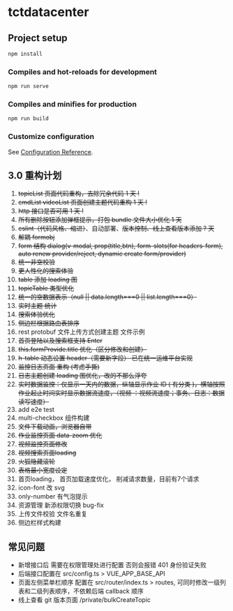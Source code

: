 # tctdatacenter

## Project setup

```bash
npm install
```

### Compiles and hot-reloads for development

```bash
npm run serve
```

### Compiles and minifies for production

```bash
npm run build
```

### Customize configuration

See [Configuration Reference](https://cli.vuejs.org/config/).

## 3.0 重构计划

1. ~~topicList 页面代码重构，去除冗余代码 1 天 !~~
2. ~~cmdList videoList 页面创建主题代码重构 1 天 !~~
3. ~~http 接口是否可用 1 天 !~~
4. ~~所有删除按钮添加弹框提示，打包 bundle 文件大小优化 1 天~~
5. ~~eslint（代码风格、缩进）~~、自动部署、~~版本控制、线上查看版本添加 ? 天~~
6. ~~解耦 formobj~~
7. ~~form 结构 dialog(v-modal, prop(title,btn), form-slots(for headers-form), auto renew provider/reject, dynamic create form/provider)~~
1. ~~统一非空校验~~
2. ~~更人性化的搜索体验~~
3.  ~~table 添加 loading 图~~
4.  ~~topicTable 类型优化~~
5.  ~~统一的空数据表示（null || data.length===0 || list.length===0）~~
6.  ~~实时主题 统计~~
7.  ~~搜索体验优化~~
8.  ~~侧边栏根据路由表排序~~
9.  rest protobuf 文件上传方式创建主题 文件示例
10. ~~首页登陆以及搜索框支持 Enter~~
11. ~~this.formProvide.title 优化（区分修改和创建）~~
12. ~~h-table 动态设置 header（需要新字段） 已在统一运维平台实现~~
13. ~~监控日志页面 重构 (考虑手撕)~~
14. ~~日志主题创建 loading 图优化，改的不那么浮夸~~
15. ~~实时数据监控：仅显示一天内的数据，纵轴显示作业 ID ( 有分类 )，横轴按照作业起止时间实时显示数据流速度，（视频 ：视频流速度；事务、日志：数据读写速度）~~
16. add e2e test
17. multi-checkbox 组件构建
18. ~~文件下载动画，浏览器自带~~
19. ~~作业监控页面 data-zoom 优化~~
20. ~~视频监控页面修改~~
21. ~~视频搜索页面loading~~
22. ~~火狐隐藏滚轮~~
23. ~~表格最小宽度设定~~
24. 首页loading， 首页加载速度优化， 削减请求数量，目前有7个请求
25. icon-font 改 svg
26. only-number 有气泡提示
27. 资源管理 新添权限切换 bug-fix
28. 上传文件校验 文件名重复
29. 侧边栏样式构建

## 常见问题

- 新增接口后 需要在权限管理处进行配置 否则会报错 401 身份验证失败
- 后端接口配置在 src/config.ts > VUE_APP_BASE_API
- 页面左侧菜单栏顺序 配置在 src/router/index.ts > routes, 可同时修改一级列表和二级列表顺序，不依赖后端 callback 顺序
- 线上查看 git 版本页面 /private/bulkCreateTopic
